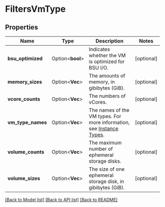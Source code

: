 # FiltersVmType

## Properties

Name | Type | Description | Notes
------------ | ------------- | ------------- | -------------
**bsu_optimized** | Option<**bool**> | Indicates whether the VM is optimized for BSU I/O. | [optional]
**memory_sizes** | Option<**Vec<f32>**> | The amounts of memory, in gibibytes (GiB). | [optional]
**vcore_counts** | Option<**Vec<i32>**> | The numbers of vCores. | [optional]
**vm_type_names** | Option<**Vec<String>**> | The names of the VM types. For more information, see [Instance Types](https://docs.outscale.com/en/userguide/Instance-Types.html). | [optional]
**volume_counts** | Option<**Vec<i32>**> | The maximum number of ephemeral storage disks. | [optional]
**volume_sizes** | Option<**Vec<i32>**> | The size of one ephemeral storage disk, in gibibytes (GiB). | [optional]

[[Back to Model list]](../README.md#documentation-for-models) [[Back to API list]](../README.md#documentation-for-api-endpoints) [[Back to README]](../README.md)


